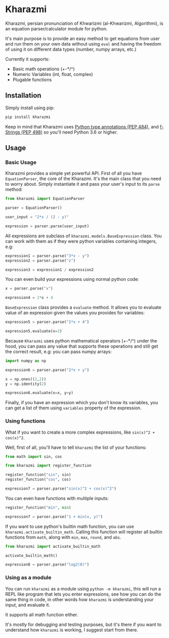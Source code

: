 # Kharazmi

Kharazmi, persian pronunciation of Khwarizmi (al-Khwarizmi, Algorithmi), is an equation parser/calculator module for python.

It's main purpose is to provide an easy method to get equations from user and run them on your own data without using
`eval` and having the freedom of using it on different data types (number, numpy arrays, etc.)

Currently it supports:

- Basic math operations (+-\*/^)
- Numeric Variables (int, float, complex)
- Plugable functions

## Installation

Simply install using pip:

```bash
pip install kharazmi
```

Keep in mind that Kharazmi uses [Python type annotations (PEP 484)](https://www.python.org/dev/peps/pep-0484/), and
[f-Strings (PEP 498)](https://www.python.org/dev/peps/pep-0498/) so you'll need Python 3.6 or higher.

## Usage

### Basic Usage

Kharazmi provides a simple yet powerful API. First of all you have `EquationParser`, the core of the Kharazmi.
It's the main class that you need to worry about. Simply instantiate it and pass your user's input to its `parse` method:

```python
from kharazmi import EquationParser

parser = EquationParser()

user_input = "2*x / (2 - y)"

expression = parser.parse(user_input)
```

All expressions are subclass of `kharazmi.models.BaseExpression` class. You can work with them as if they were python
variables containing integers, e.g:

```python
expression1 = parser.parse("3*x - y")
expression2 = parser.parse("z")

expression3 = expression1 / expression2
```

You can even build your expressions using normal python code:

```python
x = parser.parse("x")

expression4 = 2*x + 4
```

`BaseExpression` class provides a `evaluate` method. It allows you to evaluate value of an expression given the values
you provides for variables:

```python
expression5 = parser.parse("2*x + 4")

expression5.evaluate(x=2)
```

Because `Kharazmi` uses python mathematical operators (+-\*/^) under the hood, you can pass any value that supports these
operations and still get the correct result, e.g: you can pass numpy arrays:

```python
import numpy as np

expression6 = parser.parse("2*x + y")

x = np.ones((2,2))
y = np.identity(2)

expression6.evaluate(x=x, y=y)
```

Finally, if you have an expression which you don't know its variables, you can get a list of them using `variables`
property of the expression.

### Using functions

What if you want to create a more complex expressions, like `sin(x)^2 + cos(x)^2`.

Well, first of all, you'll have to tell `kharazmi` the list of your functions:

```python
from math import sin, cos

from kharazmi import register_function

register_function("sin", sin)
register_function("cos", cos)

expression7 = parser.parse("sin(x)^2 + cos(x)^2")
```

You can even have functions with multiple inputs:

```python
register_function("min", min)

expression7 = parser.parse("1 + min(x, y)")
```

If you want to use python's builtin math function, you can use `kharazmi.activate_builtin_math`. Calling this function
will register all builtin functions from `math`, along with `min`, `max`, `round`, and `abs`.

```python
from kharazmi import activate_builtin_math

activate_builtin_math()

expression8 = parser.parse("log2(8)")
```

### Using as a module

You can run `kharazmi` as a module using `python -m kharazmi`, this will run a REPL like program that lets you enter
expressions, see how you can do the same thing in code, in other words how `kharazmi` is understanding your input, and
evaluate it.

It supports all math function either.

It's mostly for debugging and testing purposes, but it's there if you want to understand how `kharazmi` is working,
I suggest start from there.
